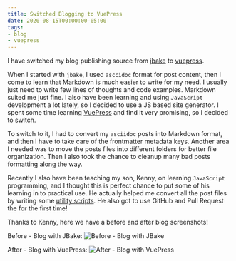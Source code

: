 ```yaml
---
title: Switched Blogging to VuePress
date: 2020-08-15T00:00:00-05:00
tags:
- blog
- vuepress
---
```


I have switched my blog publishing source from [jbake](https://github.com/zemian/zemian.github.io/tree/jbake) to [vuepress](https://github.com/zemian/zemian.github.io/tree/master).

When I started with `jbake`, I used `asccidoc` format for post content, then I come to learn that Markdown is much easier to write for my need. I usually just need to write few lines of thoughts and code examples. Markdown suited me just fine. I also have been learning and using `JavaScript` development a lot lately, so I decided to use a JS based site generator. I spent some time learning [VuePress](https://github.com/zemian/cms-eval/tree/master/learn-vuepress) and find it very promising, so I decided to switch. 

To switch to it, I had to convert my `asciidoc` posts into Markdown format, and then I have to take care of the frontmatter metadata keys. Another area I needed was to move the posts files into different folders for better file organization. Then I also took the chance to cleanup many bad posts formatting along the way.

Recently I also have been teaching my son, Kenny, on learning `JavaScript` programming, and I thought this is perfect chance to put some of his learning in to practical use. He actually helped me convert all the post files by writing some [utility scripts](https://github.com/zemian/zemian.github.io/pull/2). He also got to use GitHub and Pull Request the for the first time!

Thanks to Kenny, here we have a before and after blog screenshots!

Before - Blog with JBake:
![](/assets/images/posts/2020/blog-jbake.png "Before - Blog with JBake")

After - Blog with VuePress:
![](/assets/images/posts/2020/blog-vuepress.png "After - Blog with VuePress")
